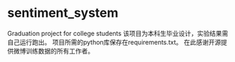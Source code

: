# sentiment_system
Graduation project for college students
该项目为本科生毕业设计，实验结果需自己运行跑出。
项目所需的python库保存在requirements.txt。
在此感谢开源提供微博训练数据的所有工作者。
